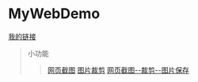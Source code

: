 ﻿# MyWebDemo


[我的链接](https://github.com/clbouc/BSCode)
>小功能
>>[网页截图]()
>>[图片裁剪]()
>>[网页截图--裁剪--图片保存]()
